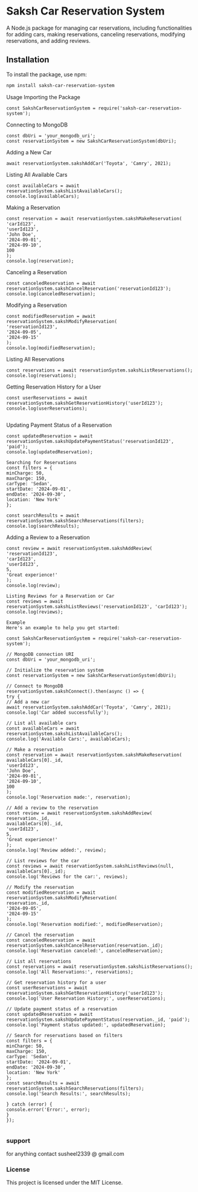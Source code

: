 
# Saksh Car Reservation System

A Node.js package for managing car reservations, including functionalities for adding cars, making reservations, canceling reservations, modifying reservations, and adding reviews.

## Installation

To install the package, use npm:

```bash
npm install saksh-car-reservation-system
```


Usage
Importing the Package
```
const SakshCarReservationSystem = require('saksh-car-reservation-system');
```

Connecting to MongoDB
```
const dbUri = 'your_mongodb_uri';
const reservationSystem = new SakshCarReservationSystem(dbUri);
```

Adding a New Car
```
await reservationSystem.sakshAddCar('Toyota', 'Camry', 2021);
```


Listing All Available Cars
```
const availableCars = await reservationSystem.sakshListAvailableCars();
console.log(availableCars);
```

Making a Reservation
```
const reservation = await reservationSystem.sakshMakeReservation(
'carId123',
'userId123',
'John Doe',
'2024-09-01',
'2024-09-10',
100
);
console.log(reservation);
```


Canceling a Reservation
```
const canceledReservation = await reservationSystem.sakshCancelReservation('reservationId123');
console.log(canceledReservation);
```


Modifying a Reservation
```
const modifiedReservation = await reservationSystem.sakshModifyReservation(
'reservationId123',
'2024-09-05',
'2024-09-15'
);
console.log(modifiedReservation);
```

Listing All Reservations
```
const reservations = await reservationSystem.sakshListReservations();
console.log(reservations);
```

Getting Reservation History for a User
```
const userReservations = await reservationSystem.sakshGetReservationHistory('userId123');
console.log(userReservations);
 
```

Updating Payment Status of a Reservation

```
const updatedReservation = await reservationSystem.sakshUpdatePaymentStatus('reservationId123', 'paid');
console.log(updatedReservation);

Searching for Reservations
const filters = {
minCharge: 50,
maxCharge: 150,
carType: 'Sedan',
startDate: '2024-09-01',
endDate: '2024-09-30',
location: 'New York'
};

const searchResults = await reservationSystem.sakshSearchReservations(filters);
console.log(searchResults);
```

Adding a Review to a Reservation
```
const review = await reservationSystem.sakshAddReview(
'reservationId123',
'carId123',
'userId123',
5,
'Great experience!'
);
console.log(review);

Listing Reviews for a Reservation or Car
const reviews = await reservationSystem.sakshListReviews('reservationId123', 'carId123');
console.log(reviews);

Example
Here's an example to help you get started:

const SakshCarReservationSystem = require('saksh-car-reservation-system');

// MongoDB connection URI
const dbUri = 'your_mongodb_uri';

// Initialize the reservation system
const reservationSystem = new SakshCarReservationSystem(dbUri);

// Connect to MongoDB
reservationSystem.sakshConnect().then(async () => {
try {
// Add a new car
await reservationSystem.sakshAddCar('Toyota', 'Camry', 2021);
console.log('Car added successfully');

// List all available cars
const availableCars = await reservationSystem.sakshListAvailableCars();
console.log('Available Cars:', availableCars);

// Make a reservation
const reservation = await reservationSystem.sakshMakeReservation(
availableCars[0]._id,
'userId123',
'John Doe',
'2024-09-01',
'2024-09-10',
100
);
console.log('Reservation made:', reservation);

// Add a review to the reservation
const review = await reservationSystem.sakshAddReview(
reservation._id,
availableCars[0]._id,
'userId123',
5,
'Great experience!'
);
console.log('Review added:', review);

// List reviews for the car
const reviews = await reservationSystem.sakshListReviews(null, availableCars[0]._id);
console.log('Reviews for the car:', reviews);

// Modify the reservation
const modifiedReservation = await reservationSystem.sakshModifyReservation(
reservation._id,
'2024-09-05',
'2024-09-15'
);
console.log('Reservation modified:', modifiedReservation);

// Cancel the reservation
const canceledReservation = await reservationSystem.sakshCancelReservation(reservation._id);
console.log('Reservation canceled:', canceledReservation);

// List all reservations
const reservations = await reservationSystem.sakshListReservations();
console.log('All Reservations:', reservations);

// Get reservation history for a user
const userReservations = await reservationSystem.sakshGetReservationHistory('userId123');
console.log('User Reservation History:', userReservations);

// Update payment status of a reservation
const updatedReservation = await reservationSystem.sakshUpdatePaymentStatus(reservation._id, 'paid');
console.log('Payment status updated:', updatedReservation);

// Search for reservations based on filters
const filters = {
minCharge: 50,
maxCharge: 150,
carType: 'Sedan',
startDate: '2024-09-01',
endDate: '2024-09-30',
location: 'New York'
};
const searchResults = await reservationSystem.sakshSearchReservations(filters);
console.log('Search Results:', searchResults);

} catch (error) {
console.error('Error:', error);
}
});


```
### support

for anything contact susheel2339 @ gmail.com

### License
This project is licensed under the MIT License.
